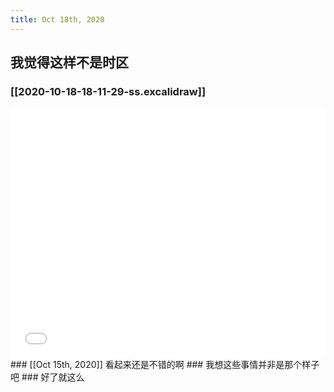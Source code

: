 ```yaml
---
title: Oct 18th, 2020
---
```


## 我觉得这样不是时区
### [[2020-10-18-18-11-29-ss.excalidraw]]
<iframe class="draw-iframe" src="/draw?file=2020-10-18-18-11-29-ss.excalidraw" width="100%" height="400" frameborder="0" allowfullscreen></iframe>
### [[Oct 15th, 2020]]    看起来还是不错的啊
### 我想这些事情并非是那个样子吧
### 好了就这么
